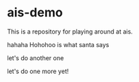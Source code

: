 # ais-demo
This is a repository for playing around at ais.

hahaha
Hohohoo is what santa says

let's do another one

let's do one more yet!
